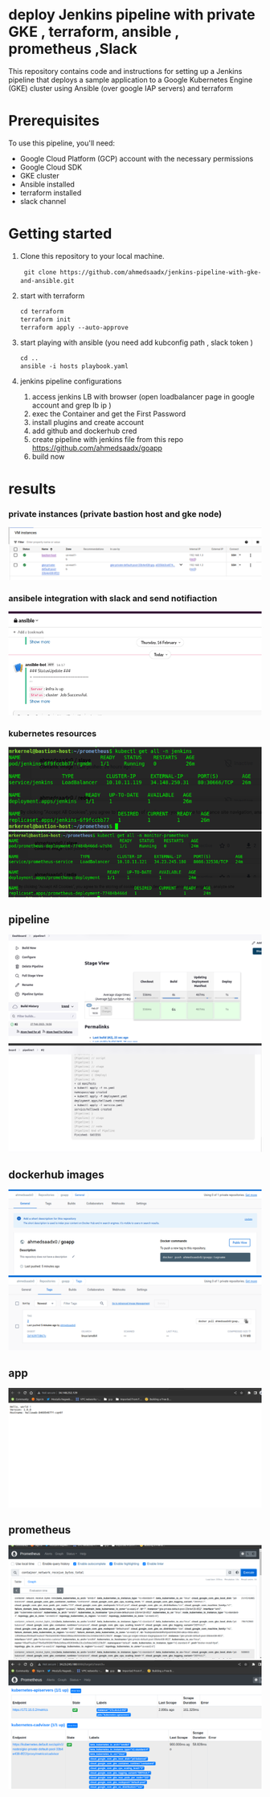 # deploy Jenkins pipeline with private GKE , terraform, ansible , prometheus ,Slack
This repository contains code and instructions for setting up a Jenkins pipeline that deploys a sample application to a Google Kubernetes Engine (GKE) cluster using Ansible (over google IAP servers) and terraform

# Prerequisites
 To use this pipeline, you'll need:
  - Google Cloud Platform (GCP) account with the necessary permissions
  - Google Cloud SDK
  - GKE cluster
  - Ansible installed 
  - terraform installed
  - slack channel

# Getting started
1. Clone this repository to your local machine. 

    ``` git clone https://github.com/ahmedsaadx/jenkins-pipeline-with-gke-and-ansible.git```

2. start with terraform
   ``` 
   cd terraform
   terraform init
   terraform apply --auto-approve  
   ```

3. start playing with ansible (you need add kubconfig path , slack token  )
   ```
   cd ..
   ansible -i hosts playbook.yaml
   ```
4. jenkins pipeline configurations
   1. access jenkins LB with browser (open loadbalancer page in google account and grep lb ip )
   2. exec the Container and get the First Password
   3. install plugins and create account
   4. add github and dockerhub cred
   5. create pipeline with jenkins file from this repo https://github.com/ahmedsaadx/goapp
   6. build now 

# results
### private instances (private bastion host and gke node)

![image](pics/private_instances.png)

### ansibele integration with  slack and send  notifiaction 
![image](pics/slack.png)

### kubernetes resources 
![image](pics/k8s.png)
![image](pics/k8s1.png)

## pipeline 
![image](pics/pipeline.png)
![image](pics/pipeline2.png)

## dockerhub images
![image](pics/image1.png)
![image](pics/image2.png)

## app 
![image](pics/app.png)
## prometheus 
![image](pics/prometheus.png)
![image](pics/prometheus1.png)

 
    

